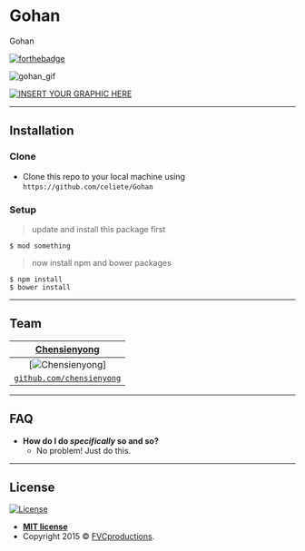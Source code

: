 # Gohan
Gohan

[![forthebadge](https://forthebadge.com/images/badges/made-with-go.svg)](https://forthebadge.com)

![gohan_gif](https://66.media.tumblr.com/4bed339a0922de29b91a293b26f68799/tumblr_inline_oh031hmZK51tz6xfo_500.gif)

[![INSERT YOUR GRAPHIC HERE](http://i.imgur.com/dt8AUb6.png)]()

---

## Installation

### Clone

- Clone this repo to your local machine using `https://github.com/celiete/Gohan`

### Setup

> update and install this package first

```shell
$ mod something
```

> now install npm and bower packages

```shell
$ npm install
$ bower install
```

---

## Team

| <a href="https://github.com/chensienyong" target="_blank">**Chensienyong**</a> |
| :---: |
| [![Chensienyong](https://avatars1.githubusercontent.com/u/7655397?v=3&s=200)] |
| <a href="https://github.com/chensienyong" target="_blank">`github.com/chensienyong`</a> |

---

## FAQ

- **How do I do *specifically* so and so?**
    - No problem! Just do this.

---

## License

[![License](http://img.shields.io/:license-mit-blue.svg?style=flat-square)](http://badges.mit-license.org)

- **[MIT license](http://opensource.org/licenses/mit-license.php)**
- Copyright 2015 © <a href="http://fvcproductions.com" target="_blank">FVCproductions</a>.
